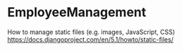 # EmployeeManagement

How to manage static files (e.g. images, JavaScript, CSS)  https://docs.djangoproject.com/en/5.1/howto/static-files/
